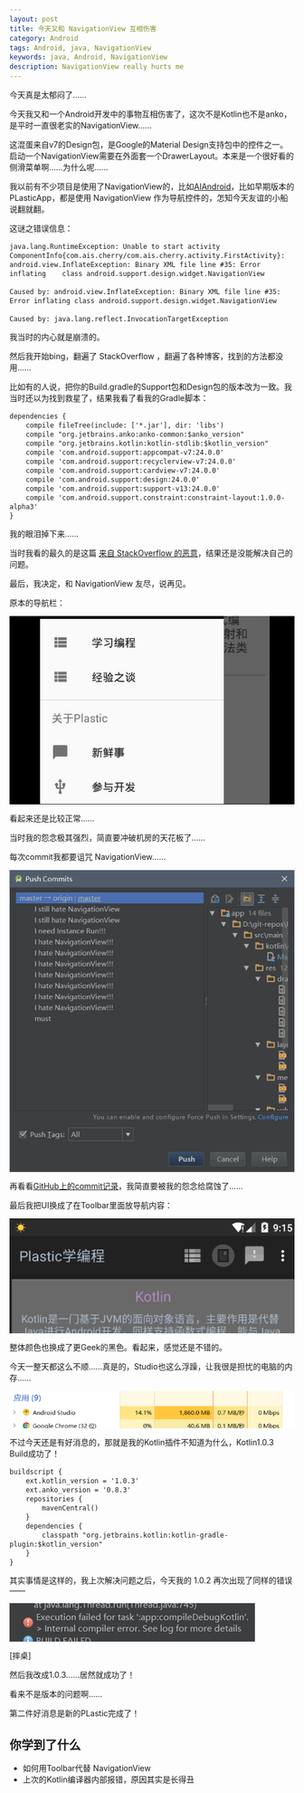 ```yaml
---
layout: post
title: 今天又和 NavigationView 互相伤害
category: Android
tags: Android, java, NavigationView
keywords: java, Android, NavigationView
description: NavigationView really hurts me
---
```


今天真是太郁闷了……

今天我又和一个Android开发中的事物互相伤害了，这次不是Kotlin也不是anko，是平时一直很老实的NavigationView……

这混蛋来自v7的Design包，是Google的Material Design支持包中的控件之一。启动一个NavigationView需要在外面套一个DrawerLayout。本来是一个很好看的侧滑菜单啊……为什么呢……

我以前有不少项目是使用了NavigationView的，比如[AIAndroid](https://github.com/ice1000/AIAndroid)，比如早期版本的PLasticApp，都是使用 NavigationView 作为导航控件的，怎知今天友谊的小船说翻就翻。

这谜之错误信息：

```
java.lang.RuntimeException: Unable to start activity  ComponentInfo{com.ais.cherry/com.ais.cherry.activity.FirstActivity}:    android.view.InflateException: Binary XML file line #35: Error inflating    class android.support.design.widget.NavigationView

Caused by: android.view.InflateException: Binary XML file line #35: Error inflating class android.support.design.widget.NavigationView

Caused by: java.lang.reflect.InvocationTargetException
```

我当时的内心就是崩溃的。

然后我开始bing，翻遍了 StackOverflow ，翻遍了各种博客，找到的方法都没用……

比如有的人说，把你的Build.gradle的Support包和Design包的版本改为一致。我当时还以为找到救星了，结果我看了看我的Gradle脚本：

```
dependencies {
    compile fileTree(include: ['*.jar'], dir: 'libs')
    compile "org.jetbrains.anko:anko-common:$anko_version"
    compile "org.jetbrains.kotlin:kotlin-stdlib:$kotlin_version"
    compile 'com.android.support:appcompat-v7:24.0.0'
    compile 'com.android.support:recyclerview-v7:24.0.0'
    compile 'com.android.support:cardview-v7:24.0.0'
    compile 'com.android.support:design:24.0.0'
    compile 'com.android.support:support-v13:24.0.0'
    compile 'com.android.support.constraint:constraint-layout:1.0.0-alpha3'
}
```

我的眼泪掉下来……

当时我看的最久的是这篇 [来自 StackOverflow 的恶意](http://stackoverflow.com/questions/30709419/error-inflating-class-android-support-design-widget-navigationview)，结果还是没能解决自己的问题。

最后，我决定，和 NavigationView 友尽，说再见。

原本的导航栏：

<p><img src="/../../../assets/images/andr/nav/1.png" align="center"></p>

看起来还是比较正常……

当时我的怨念极其强烈，简直要冲破机房的天花板了……

每次commit我都要诅咒 NavigationView……

<p><img src="/../../../assets/images/andr/nav/2.png" align="center"></p>

再看看[GitHub上的commit记录](https://github.com/ice1000/PlasticApp/commits/master)，我简直要被我的怨念给腐蚀了……

最后我把UI换成了在Toolbar里面放导航内容：

<p><img src="/../../../assets/images/andr/nav/3.png" align="center"></p>

整体颜色也换成了更Geek的黑色。看起来，感觉还是不错的。

今天一整天都这么不顺……真是的，Studio也这么浮躁，让我很是担忧的电脑的内存……

<p><img src="/../../../assets/images/andr/nav/0.png" align="center"></p>

不过今天还是有好消息的，那就是我的Kotlin插件不知道为什么，Kotlin1.0.3 Build成功了！

```
buildscript {
    ext.kotlin_version = '1.0.3'
    ext.anko_version = '0.8.3'
    repositories {
        mavenCentral()
    }
    dependencies {
        classpath "org.jetbrains.kotlin:kotlin-gradle-plugin:$kotlin_version"
    }
}
```

其实事情是这样的，我上次解决问题之后，今天我的 1.0.2 再次出现了同样的错误——

<p><img src="/../../../assets/images/java/kt2/1.png" align="center"></p>

[摔桌]

然后我改成1.0.3……居然就成功了！

看来不是版本的问题啊……

第二件好消息是新的PLastic完成了！


## 你学到了什么

+ 如何用Toolbar代替 NavigationView
+ 上次的Kotlin编译器内部报错，原因其实是长得丑
